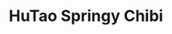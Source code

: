 ---
title: HuTao Springy Chibi
imageSM: /assets/images/hutao-springy-chibi400.webp
imageMD: /assets/images/hutao-springy-chibi800.webp
imageAlt: This is a test
description: Lorem ipsum dolor sit amet consectetur adipisicing elit. Perferendis accusantium sit illo neque rem omnis quaerat, nam similique vitae delectus ad magni vel quo maxime, magnam placeat. Reprehenderit, distinctio aliquam?
price: $34.99
series: Genshin Impact
character: HuTao
manufacturer: Apex Innovation
productType: Mini Figure
tags: featured
---